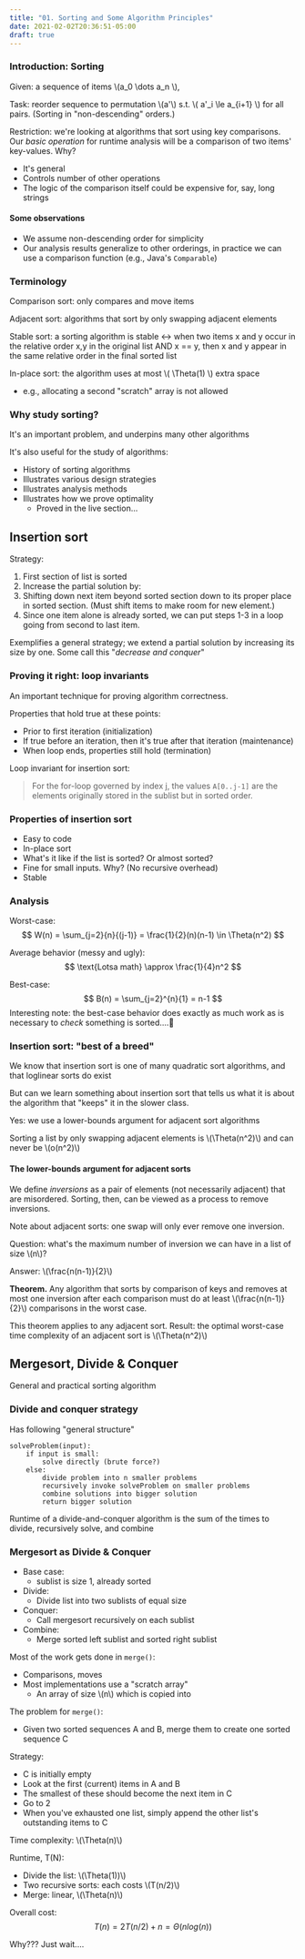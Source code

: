 ```yaml
---
title: "01. Sorting and Some Algorithm Principles"
date: 2021-02-02T20:36:51-05:00
draft: true
---
```


### Introduction: Sorting
Given: a sequence of items \\(a_0 \dots a_n \\),

Task: reorder sequence to permutation \\(a'\\) s.t. \\( a'\_i \\le a\_{i+1} \\) for all pairs.
(Sorting in "non-descending" orders.)

Restriction: we're looking at algorithms that sort using key comparisons. Our *basic operation* for runtime analysis will be a comparison of two items' key-values.
Why?
- It's general
- Controls number of other operations 
- The logic of the comparison itself could be expensive for, say, long strings

#### Some observations
- We assume non-descending order for simplicity
- Our analysis results generalize to other orderings, in practice we can use a comparison function (e.g., Java's `Comparable`)

### Terminology
Comparison sort: only compares and move items

Adjacent sort: algorithms that sort by only swapping adjacent elements

Stable sort: a sorting algorithm is stable ↔ when two items x and y occur in the relative order x,y in the original list AND x == y, then x and y appear in the same relative order in the final sorted list

In-place sort: the algorithm uses at most \\( \Theta(1) \\) extra space
- e.g., allocating a second "scratch" array is not allowed

### Why study sorting?
It's an important problem, and underpins many other algorithms

It's also useful for the study of algorithms:
- History of sorting algorithms
- Illustrates various design strategies
- Illustrates analysis methods
- Illustrates how we prove optimality
    - Proved in the live section...

## Insertion sort
Strategy:
1. First section of list is sorted
2. Increase the partial solution by:
3. Shifting down next item beyond sorted section down to its proper place in sorted section. (Must shift items to make room for new element.)
4. Since one item alone is already sorted, we can put steps 1-3 in a loop going from second to last item.

Exemplifies a general strategy; we extend a partial solution by increasing its size by one. Some call this "*decrease and conquer*"

### Proving it right: loop invariants
An important technique for proving algorithm correctness.

Properties that hold true at these points:
- Prior to first iteration (initialization)
- If true before an iteration, then it's true after that iteration (maintenance)
- When loop ends, properties still hold (termination)

Loop invariant for insertion sort:
> For the for-loop governed by index j, the values `A[0..j-1]` are the elements originally stored in the sublist but in sorted order.

### Properties of insertion sort
- Easy to code
- In-place sort
- What's it like if the list is sorted? Or almost sorted?
- Fine for small inputs. Why? (No recursive overhead)
- Stable

### Analysis
Worst-case:
$$
    W(n) = \sum_{j=2}{n}{(j-1)} = \frac{1}{2}(n)(n-1) \in \Theta(n^2)
$$

Average behavior (messy and ugly):
$$
    \text{Lotsa math} \approx \frac{1}{4}n^2
$$

Best-case:
$$
    B(n) = \sum_{j=2}^{n}{1} = n-1
$$
Interesting note: the best-case behavior does exactly as much work as is necessary to *check* something is sorted....🤔 

### Insertion sort: "best of a breed"
We know that insertion sort is one of many quadratic sort algorithms, and that loglinear sorts do exist

But can we learn something about insertion sort that tells us what it is about the algorithm that "keeps" it in the slower class.

Yes: we use a lower-bounds argument for adjacent sort algorithms

Sorting a list by only swapping adjacent elements is \\(\Theta(n^2)\\) and can never be \\(o(n^2)\\)

#### The lower-bounds argument for adjacent sorts
We define _inversions_ as a pair of elements (not necessarily adjacent) that are misordered.
Sorting, then, can be viewed as a process to remove inversions.

Note about adjacent sorts: one swap will only ever remove one inversion.

Question: what's the maximum number of inversion we can have in a list of size \\(n\\)?

Answer: \\(\frac{n(n-1)}{2}\\)

**Theorem.** Any algorithm that sorts by comparison of keys and removes at most one inversion after each comparison must do at least \\(\frac{n(n-1)}{2}\\) comparisons in the worst case.

This theorem applies to any adjacent sort. Result: the optimal worst-case time complexity of an adjacent sort is \\(\Theta(n^2)\\)

## Mergesort, Divide & Conquer
General and practical sorting algorithm

### Divide and conquer strategy
Has following "general structure"
```
solveProblem(input):
    if input is small:
        solve directly (brute force?)
    else:
        divide problem into n smaller problems
        recursively invoke solveProblem on smaller problems
        combine solutions into bigger solution
        return bigger solution
```

Runtime of a divide-and-conquer algorithm is the sum of the times to divide, recursively solve, and combine

### Mergesort as Divide & Conquer
- Base case:
    - sublist is size 1, already sorted
- Divide:
    - Divide list into two sublists of equal size
- Conquer:
    - Call mergesort recursively on each sublist
- Combine:
    - Merge sorted left sublist and sorted right sublist

Most of the work gets done in `merge()`:
- Comparisons, moves
- Most implementations use a "scratch array"
    - An array of size \\(n\\) which is copied into

The problem for `merge()`:
- Given two sorted sequences A and B, merge them to create one sorted sequence C

Strategy:
- C is initially empty
- Look at the first (current) items in A and B
- The smallest of these should become the next item in C
- Go to 2
- When you've exhausted one list, simply append the other list's outstanding items to C

Time complexity: \\(\Theta(n)\\)

Runtime, T(N):
- Divide the list: \\(\Theta(1))\\)
- Two recursive sorts: each costs \\(T(n/2)\\)
- Merge: linear, \\(\Theta(n)\\)

Overall cost:
$$
    T(n) = 2T(n/2) + n = \Theta(nlog(n))
$$

Why??? Just wait.... 